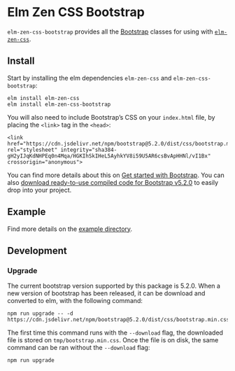 # Elm Zen CSS Bootstrap

`elm-zen-css-bootstrap` provides all the [Bootstrap](https://getbootstrap.com/) classes for using with 
[`elm-zen-css`](https://package.elm-lang.org/packages/decioferreira/elm-zen-css/latest/).

## Install

Start by installing the elm dependencies `elm-zen-css` and `elm-zen-css-bootstrap`:

```
elm install elm-zen-css 
elm install elm-zen-css-bootstrap
```

You will also need to include Bootstrap’s CSS on your `index.html` file, by placing the `<link>` tag 
in the `<head>`:

```
<link href="https://cdn.jsdelivr.net/npm/bootstrap@5.2.0/dist/css/bootstrap.min.css" rel="stylesheet" integrity="sha384-gH2yIJqKdNHPEq0n4Mqa/HGKIhSkIHeL5AyhkYV8i59U5AR6csBvApHHNl/vI1Bx" crossorigin="anonymous">
```

You can find more details about this on [Get started with Bootstrap](https://getbootstrap.com/docs/5.2/getting-started/introduction/). You can also [download ready-to-use compiled code for Bootstrap v5.2.0](https://getbootstrap.com/docs/5.2/getting-started/download/)
to easily drop into your project.

## Example

Find more details on the [example directory](example).

## Development

### Upgrade

The current bootstrap version supported by this package is 5.2.0. When a new version of bootstrap
has been released, it can be download and converted to elm, with the following command:

```
npm run upgrade -- -d https://cdn.jsdelivr.net/npm/bootstrap@5.2.0/dist/css/bootstrap.min.css
```

The first time this command runs with the `--download` flag, the downloaded file is stored on
`tmp/bootstrap.min.css`. Once the file is on disk, the same command can be ran without the 
`--download` flag:

```
npm run upgrade
```